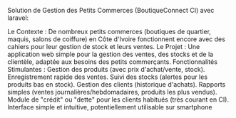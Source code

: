 Solution de Gestion des Petits Commerces (BoutiqueConnect CI) avec laravel:

Le Contexte : De nombreux petits commerces (boutiques de quartier, maquis, salons de coiffure) en Côte d'Ivoire fonctionnent encore avec des cahiers pour leur gestion de stock et leurs ventes.
Le Projet : Une application web simple pour la gestion des ventes, des stocks et de la clientèle, adaptée aux besoins des petits commerçants.
Fonctionnalités Stimulantes :
Gestion des produits (avec prix d'achat/vente, stock).
Enregistrement rapide des ventes.
Suivi des stocks (alertes pour les produits bas en stock).
Gestion des clients (historique d'achats).
Rapports simples (ventes journalières/hebdomadaires, produits les plus vendus).
Module de "crédit" ou "dette" pour les clients habitués (très courant en CI).
Interface simple et intuitive, potentiellement utilisable sur smartphone